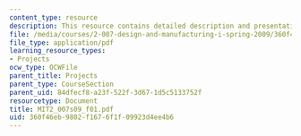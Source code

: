 ```yaml
---
content_type: resource
description: This resource contains detailed description and presentation.
file: /media/courses/2-007-design-and-manufacturing-i-spring-2009/360f46eb9802f1676f1f09923d4ee4b6_MIT2_007s09_f01.pdf
file_type: application/pdf
learning_resource_types:
- Projects
ocw_type: OCWFile
parent_title: Projects
parent_type: CourseSection
parent_uid: 84dfecf8-a23f-522f-3d67-1d5c5133752f
resourcetype: Document
title: MIT2_007s09_f01.pdf
uid: 360f46eb-9802-f167-6f1f-09923d4ee4b6
---
```

